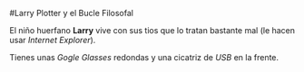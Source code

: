#Larry Plotter y el Bucle Filosofal

El niño huerfano **Larry** vive con sus tios que lo tratan bastante mal
(le hacen usar *Internet Explorer*).

Tienes unas *Gogle Glasses* redondas y una cicatriz de *USB* en la frente.
